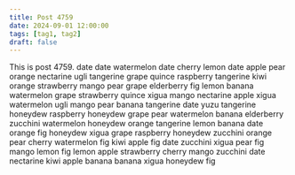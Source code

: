 ```yaml
---
title: Post 4759
date: 2024-09-01 12:00:00
tags: [tag1, tag2]
draft: false
---
```

This is post 4759.
date
date
watermelon
date
cherry
lemon
date
apple
pear
orange
nectarine
ugli
tangerine
grape
quince
raspberry
tangerine
kiwi
orange
strawberry
mango
pear
grape
elderberry
fig
lemon
banana
watermelon
grape
strawberry
quince
xigua
mango
nectarine
apple
xigua
watermelon
ugli
mango
pear
banana
tangerine
date
yuzu
tangerine
honeydew
raspberry
honeydew
grape
pear
watermelon
banana
elderberry
zucchini
watermelon
honeydew
orange
tangerine
lemon
banana
date
orange
fig
honeydew
xigua
grape
raspberry
honeydew
zucchini
orange
pear
cherry
watermelon
fig
kiwi
apple
fig
date
zucchini
xigua
pear
fig
mango
lemon
fig
lemon
apple
strawberry
cherry
mango
zucchini
date
nectarine
kiwi
apple
banana
banana
xigua
honeydew
fig
